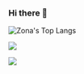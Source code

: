 ### Hi there 👋


![Zona's Top Langs](https://github-readme-stats.vercel.app/api/top-langs/?username=ballway&layout=compact&count_private=true&exclude_repo=dev&theme=graywhite)



[<img src="https://img.shields.io/badge/Email-vul329u%40gmail.com-important">](mailto:vul329u@gmail.com)

[<img src="https://img.shields.io/badge/linkedin-%230077B5.svg?&style=for-the-badge&logo=linkedin&logoColor=white">](www.linkedin.com/in/zona)






<!--
**ZonaJhan/ZonaJhan** is a ✨ _special_ ✨ repository because its `README.md` (this file) appears on your GitHub profile.


Here are some ideas to get you started:

- 🔭 I’m currently working on ...
- 🌱 I’m currently learning ...
- 👯 I’m looking to collaborate on ...
- 🤔 I’m looking for help with ...
- 💬 Ask me about ...
- 📫 How to reach me: ...
- 😄 Pronouns: ...
- ⚡ Fun fact: ...
-->

